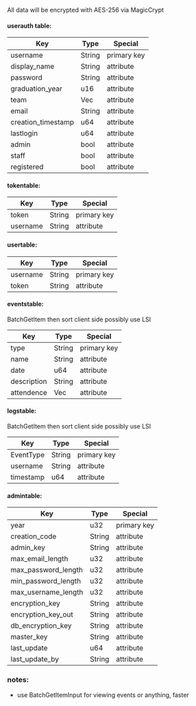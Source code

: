 All data will be encrypted with AES-256 via MagicCrypt

#### userauth table:

| Key                 | Type          | Special  	  |
|---------------------|---------------|---------------|
| username            | String        | primary key   |
| display_name        | String        | attribute     |
| password            | String        | attribute     |
| graduation_year     | u16           | attribute     |
| team  		      | Vec<String>   | attribute     |
| email               | String        | attribute     |
| creation_timestamp  | u64           | attribute     |
| lastlogin           | u64           | attribute     |
| admin               | bool          | attribute     |
| staff               | bool          | attribute     |
| registered          | bool          | attribute     |

#### tokentable:
| Key                 | Type          | Special  	  |
|---------------------|---------------|---------------|
| token               | String        | primary key   |
| username            | String        | attribute     |

#### usertable:
| Key                 | Type          | Special  	  |
|---------------------|---------------|---------------|
| username            | String        | primary key   |
| token               | String        | attribute     |

#### eventstable:

BatchGetItem then sort client side
possibly use LSI

| Key                 | Type          | Special  	  |
|---------------------|---------------|---------------|
| type                | String        | primary key   |
| name                | String        | attribute     |
| date                | u64           | attribute     |
| description         | String        | attribute     |
| attendence          | Vec<String>   | attribute     |

#### logstable:

BatchGetItem then sort client side
possibly use LSI

| Key                 | Type          | Special  	  |
|---------------------|---------------|---------------|
| EventType           | String        | primary key   |
| username            | String        | attribute     |
| timestamp           | u64           | attribute     |


#### admintable:
| Key                 | Type          | Special  	  |
|---------------------|---------------|---------------|
| year                | u32           | primary key   |
| creation_code       | String        | attribute     |
| admin_key           | String        | attribute     |
| max_email_length    | u32           | attribute     |
| max_password_length | u32           | attribute     |
| min_password_length | u32           | attribute     |
| max_username_length | u32           | attribute     |
| encryption_key      | String        | attribute     |
| encryption_key_out  | String        | attribute     |
| db_encryption_key   | String        | attribute     |
| master_key          | String        | attribute     |
| last_update         | u64           | attribute     |
| last_update_by      | String        | attribute     |

### notes:
* use BatchGetItemInput for viewing events or anything, faster
